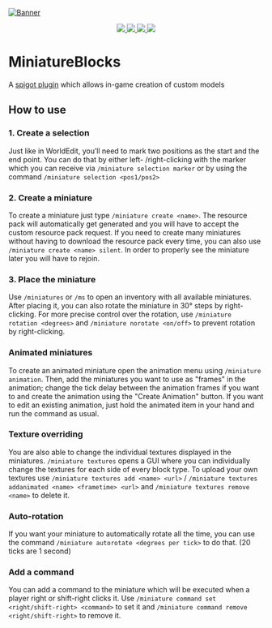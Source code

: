 [![Banner](https://i.imgur.com/4loR9s4.png)](https://www.spigotmc.org/resources/81295/)

<p align="center">
  <a href="https://www.codacy.com/manual/NichtStudioCode/MiniatureBlocks?utm_source=github.com&amp;utm_medium=referral&amp;utm_content=NichtStudioCode/MiniatureBlocks&amp;utm_campaign=Badge_Grade">
    <img src="https://app.codacy.com/project/badge/Grade/d429311eb29747dfa00505202b3d69ab">
  </a>
  <a href="https://www.spigotmc.org/resources/81295/reviews">
    <img src="https://img.shields.io/spiget/rating/81295?color=brightcreen"> 
  </a>
  <a href="https://www.spigotmc.org/resources/81295/">
    <img src="https://img.shields.io/spiget/downloads/81295"> 
  </a>
  <a href="https://www.spigotmc.org/resources/81295/">
    <img src="https://img.shields.io/spiget/tested-versions/81295"> 
  </a>
</p>

# MiniatureBlocks

A [spigot plugin](https://www.spigotmc.org/resources/miniatureblocks.81295/) which allows in-game creation of custom
models

## How to use

### 1. Create a selection

Just like in WorldEdit, you’ll need to mark two positions as the start and the end point. You can do that by either
left- /right-clicking with the marker which you can receive via `/miniature selection marker` or by using the
command `/miniature selection <pos1/pos2>`

### 2. Create a miniature

To create a miniature just type `/miniature create <name>`. The resource pack will automatically get generated and you
will have to accept the custom resource pack request. If you need to create many miniatures without having to download
the resource pack every time, you can also use `/miniature create <name> silent`. In order to properly see the miniature
later you will have to rejoin.

### 3. Place the miniature

Use `/miniatures` or `/ms` to open an inventory with all available miniatures. After placing it, you can also rotate the
miniature in 30° steps by right-clicking. For more precise control over the rotation,
use `/miniature rotation <degrees>` and `/miniature norotate <on/off>` to prevent rotation by right-clicking.

### Animated miniatures

To create an animated miniature open the animation menu using `/miniature animation`. Then, add the miniatures you want
to use as "frames" in the animation; change the tick delay between the animation frames if you want to and create the
animation using the "Create Animation" button. If you want to edit an existing animation, just hold the animated item in
your hand and run the command as usual.

### Texture overriding

You are also able to change the individual textures displayed in the miniatures.
`/miniature textures` opens a GUI where you can individually change the textures for each side of every block type. To
upload your own textures use `/miniature textures add <name> <url>`
/ `/miniature textures addanimated <name> <frametime> <url>` and `/miniature textures remove <name>` to delete it.

### Auto-rotation

If you want your miniature to automatically rotate all the time, you can use the
command `/miniature autorotate <degrees per tick>` to do that. (20 ticks are 1 second)

### Add a command

You can add a command to the miniature which will be executed when a player right or shift-right clicks it.
Use `/miniature command set <right/shift-right> <command>` to set it and `/miniature command remove <right/shift-right>`
to remove it.
